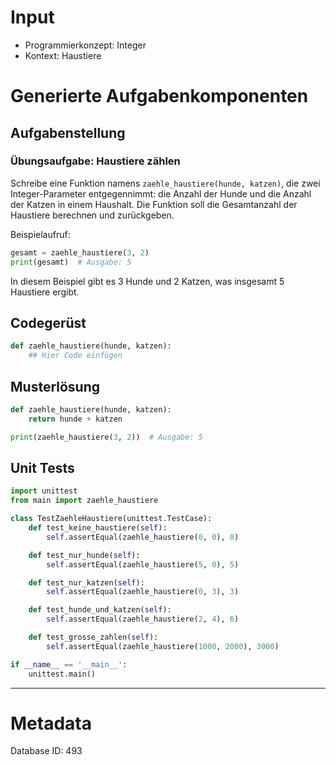 # Input
- Programmierkonzept: Integer
- Kontext: Haustiere

# Generierte Aufgabenkomponenten
## Aufgabenstellung
### Übungsaufgabe: Haustiere zählen

Schreibe eine Funktion namens `zaehle_haustiere(hunde, katzen)`, die zwei Integer-Parameter entgegennimmt: die Anzahl der Hunde und die Anzahl der Katzen in einem Haushalt. Die Funktion soll die Gesamtanzahl der Haustiere berechnen und zurückgeben.

Beispielaufruf:
```python
gesamt = zaehle_haustiere(3, 2)
print(gesamt)  # Ausgabe: 5
```

In diesem Beispiel gibt es 3 Hunde und 2 Katzen, was insgesamt 5 Haustiere ergibt.

## Codegerüst
```python
def zaehle_haustiere(hunde, katzen):
    ## Hier Code einfügen
```

## Musterlösung
```python
def zaehle_haustiere(hunde, katzen):
    return hunde + katzen

print(zaehle_haustiere(3, 2))  # Ausgabe: 5
```

## Unit Tests
```python
import unittest
from main import zaehle_haustiere

class TestZaehleHaustiere(unittest.TestCase):
    def test_keine_haustiere(self):
        self.assertEqual(zaehle_haustiere(0, 0), 0)

    def test_nur_hunde(self):
        self.assertEqual(zaehle_haustiere(5, 0), 5)

    def test_nur_katzen(self):
        self.assertEqual(zaehle_haustiere(0, 3), 3)

    def test_hunde_und_katzen(self):
        self.assertEqual(zaehle_haustiere(2, 4), 6)

    def test_grosse_zahlen(self):
        self.assertEqual(zaehle_haustiere(1000, 2000), 3000)

if __name__ == '__main__':
    unittest.main()
```
___
# Metadata
Database ID: 493
